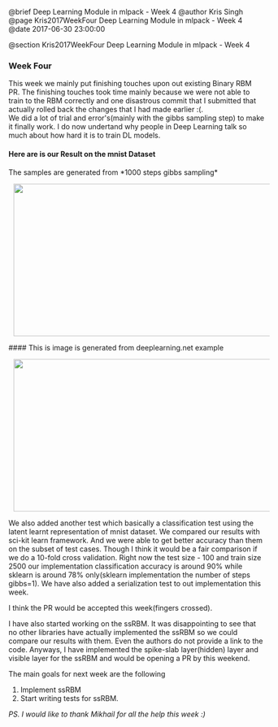 @brief Deep Learning Module in mlpack - Week 4
@author Kris Singh
@page Kris2017WeekFour Deep Learning Module in mlpack - Week 4
@date 2017-06-30 23:00:00

@section Kris2017WeekFour Deep Learning Module in mlpack - Week 4

### Week Four
This week we mainly put finishing touches upon out existing Binary RBM PR. The finishing touches took time mainly because we were not able to train to the RBM correctly and one disastrous commit that I submitted that actually rolled back the changes that I had made earlier :(.
</br>
We did a lot of trial and error's(mainly with the gibbs sampling step) to make it finally work. I do now undertand why people in Deep Learning talk so much about how hard it is to train DL models.
</br>
#### **Here are is our Result on the mnist Dataset**
<p style = "text-aling: center;"> The samples are generated from *1000 steps gibbs sampling*</p>
<p style = "text-aling: center;">
<img src = "images/mnist_out.png" width = "600" height = "300" hspace = "10"/>
</p>
#### This is image is generated from deeplearning.net example
<p>
<img src = "images/mnist_deep_learning.png" width = "600" height = "300" hspace = "10"/>
</p>

We also added another test which basically a classification test using the latent learnt representation of mnist dataset. We compared our results with sci-kit learn framework. And we were able to get better accuracy than them on the subset of test cases. Though I think it would be a fair comparison if we do a 10-fold cross validation.
Right now the test size - 100 and train size 2500 our implementation classification accuracy is around 90% while sklearn is around 78% only(sklearn implementation the number of steps gibbs=1).
We have also added a serialization test to out implementation this week.

I think the PR would be accepted this week(fingers crossed).

I have also started working on the ssRBM. It was disappointing to see that no other libraries have actually implemented the ssRBM so we could compare our results with them. Even the authors do not provide a link to the code. Anyways, I have implemented the spike-slab layer(hidden) layer and visible layer for the ssRBM and would be opening a PR by this weekend.

The main goals for next week are the following
1. Implement ssRBM
2. Start writing tests for ssRBM.

*PS. I would like to thank Mikhail for all the help this week :)*
